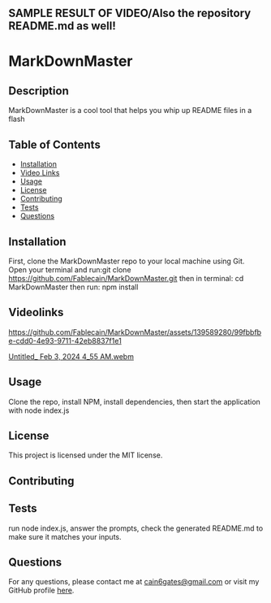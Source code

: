 ## SAMPLE RESULT OF VIDEO/Also the repository README.md as well!

# MarkDownMaster

## Description  
MarkDownMaster is a cool tool that helps you whip up README files in a flash

## Table of Contents
- [Installation](#installation)
- [Video Links](#Videolinks)
- [Usage](#usage)
- [License](#license)
- [Contributing](#contributing)
- [Tests](#tests)
- [Questions](#questions)

## Installation
First, clone the MarkDownMaster repo to your local machine using Git. Open your terminal and run:git clone https://github.com/Fablecain/MarkDownMaster.git then in terminal: cd MarkDownMaster then run: npm install

## Videolinks
https://github.com/Fablecain/MarkDownMaster/assets/139589280/99fbbfbe-cdd0-4e93-9711-42eb8837f1e1

[Untitled_ Feb 3, 2024 4_55 AM.webm](https://github.com/Fablecain/MarkDownMaster/assets/139589280/ee84b923-7912-4cc0-a95d-37102213fd1a)


## Usage
Clone the repo, install NPM, install dependencies, then start the application with node index.js

## License
This project is licensed under the MIT license.

## Contributing


## Tests
run node index.js, answer the prompts, check the generated README.md to make sure it matches your inputs.

## Questions
For any questions, please contact me at [cain6gates@gmail.com](mailto:cain6gates@gmail.com) or visit my GitHub profile [here](https://github.com/Fablecain).
